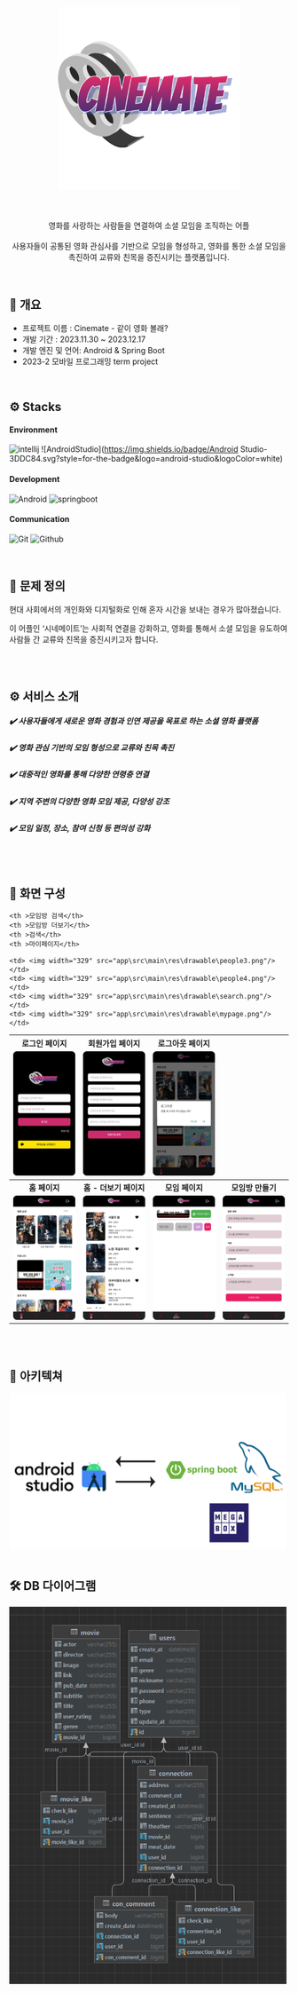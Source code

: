 
<head>
<link rel="preconnect" href="https://fonts.googleapis.com">
<link rel="preconnect" href="https://fonts.gstatic.com" crossorigin>
<link href="https://fonts.googleapis.com/css2?family=Nanum+Gothic+Coding&display=swap" rel="stylesheet">
</head>
<div id="header" align="center">

<img alt="image" src="app/src/main/res/drawable/cinemate_logo.png" width="329"/><br><br>

<font size=3></b></font><br>
영화를 사랑하는 사람들을 연결하여 소셜 모임을 조직하는 어플<br><br>
사용자들이 공통된 영화 관심사를 기반으로 모임을 형성하고, 영화를 통한 소셜 모임을 촉진하여 교류와 친목을 증진시키는 플랫폼입니다.


</div>

<br>


<div>
<h2>📌 개요 </h2>
<ul>
    <li>프로젝트 이름 : Cinemate  - 같이 영화 볼래? </li>
    <li>개발 기간 : 2023.11.30 ~ 2023.12.17</li> 
    <li>개발 엔진 및 언어: Android & Spring Boot</li>
    <li>2023-2 모바일 프로그래밍 term project</li>
</ul>
</div>

<br>

<div>
<h2>⚙ Stacks</h2>

<h4> Environment </h4>

![intellij](https://img.shields.io/badge/IntelliJ-000000.svg?style=for-the-badge&logo=intellij-idea&logoColor=white)
![AndroidStudio](https://img.shields.io/badge/Android Studio-3DDC84.svg?style=for-the-badge&logo=android-studio&logoColor=white)

<h4> Development </h4>

![Android](https://img.shields.io/badge/Android-3DDC84?style=for-the-badge&logo=android&logoColor=white)
![springboot](https://img.shields.io/badge/springboot-6DB33F?style=for-the-badge&logo=Springboot&logoColor=white)

[//]: # (![]&#40;https://img.shields.io/badge/-?style=for-the-badge&logo=Strapi&logoColor=white&#41;)

[//]: # (![]&#40;https://img.shields.io/badge/-?style=for-the-badge&logo=Next.js&logoColor=white&#41;)

<h4> Communication </h4>

![Git](https://img.shields.io/badge/Git-F05032?style=for-the-badge&logo=Git&logoColor=white)
![Github](https://img.shields.io/badge/GitHub-181717?style=for-the-badge&logo=GitHub&logoColor=white)

</div>


<br>


<div>
<h2>🤔 문제 정의</h2>
<p>현대 사회에서의 개인화와 디지털화로 인해 혼자 시간을 보내는 경우가 많아졌습니다.</p>
<p>이 어플인 ‘시네메이트’는 사회적 연결을 강화하고, 영화를 통해서 소셜 모임을 유도하여 사람들 간 교류와 친목을 증진시키고자 합니다.</p>

</div>

<br>
<br>

<div>
<h2>⚙️ 서비스 소개</h2>

<h5> ✔️ 사용자들에게 새로운 영화 경험과 인연 제공을 목표로 하는 소셜 영화 플랫폼 </h5>

<h5> ✔️ 영화 관심 기반의 모임 형성으로 교류와 친목 촉진 </h5>

<h5> ️️️✔️ 대중적인 영화를 통해 다양한 연령층 연결 </h5>

<h5> ✔️ 지역 주변의 다양한 영화 모임 제공, 다양성 강조 </h5>

<h5> ✔️ 모임 일정, 장소, 참여 신청 등 편의성 강화 </h5>

</div>

<br>
<br>

<div>
<h2>📱 화면 구성</h2>
<table>
<tr>
    <th>로그인 페이지</th>
    <th>회원가입 페이지</th>
    <th>로그아웃 페이지</th>
</tr>
<tr align="center">
    <td> <img width="329" src="app\src\main\res\drawable\login.png"/></td>
    <td> <img width="329" src="app\src\main\res\drawable\signup.png"/></td>
    <td> <img width="329" src="app\src\main\res\drawable\logout.png"/></td>
</tr>
<tr>
    <th >홈 페이지</th>
    <th >홈 - 더보기 페이지</th>
    <th >모임 페이지</th>
    <th >모임방 만들기</th>
</tr>
<tr align="center">
    <td> <img width="329" src="app\src\main\res\drawable\home.png"/></td>
    <td> <img width="329" src="app\src\main\res\drawable\main_2.png"/></td>
    <td> <img width="329" src="app\src\main\res\drawable\people1.png"/></td>
    <td> <img width="329" src="app\src\main\res\drawable\people2.png"/></td>

</tr>
<tr>
 
    <th >모임방 검색</th>
    <th >모임방 더보기</th>
    <th >검색</th>
    <th >마이페이지</th>
</tr>
<tr align="center">
    
    <td> <img width="329" src="app\src\main\res\drawable\people3.png"/></td>
    <td> <img width="329" src="app\src\main\res\drawable\people4.png"/></td>
    <td> <img width="329" src="app\src\main\res\drawable\search.png"/></td>
    <td> <img width="329" src="app\src\main\res\drawable\mypage.png"/></td>
</tr>

</table>

</div>

<br>
<br>

<div>
<h2>🔎 아키텍쳐</h2>
<img width="500" alt="image02" src="app/src/main/res/drawable/cinemate_architecture.png">
</div>

<br>


<div>
<h2>🛠 DB 다이어그램</h2>
<img width="500" alt="image03" src="app/src/main/res/drawable/db_diagram.png">
</div>

<br>


